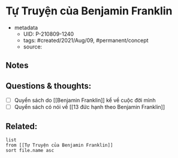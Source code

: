 # Tự Truyện của Benjamin Franklin

- metadata
	- UID: P-210809-1240
	- tags: #created/2021/Aug/09, #permanent/concept 
	- source: 

## Notes


## Questions & thoughts:
- [ ] Quyển sách do [[Benjamin Franklin]] kể về cuộc đời mình
- [ ] Quyển sách có nói về [[13 đức hạnh theo Benjamin Franklin]]

## Related:
```dataview
list
from [[Tự Truyện của Benjamin Franklin]]
sort file.name asc
```